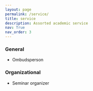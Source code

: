 ```yaml
---
layout: page
permalink: /service/
title: service
description: Assorted academic service
nav: True
nav_order: 3
---
```


### General
- Ombudsperson

### Organizational
- Seminar organizer 

